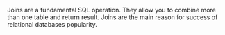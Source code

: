 Joins are a fundamental SQL operation. They allow you to combine more than one table and return result. Joins are the main reason for success of relational databases popularity.